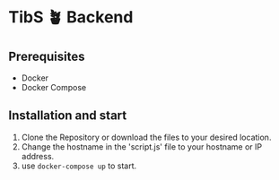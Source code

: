 # TibS 🪴 Backend

## Prerequisites

- Docker
- Docker Compose

## Installation and start

1. Clone the Repository or download the files to your desired location.
2. Change the hostname in the 'script.js' file to your hostname or IP address.
3. use `docker-compose up` to start.
